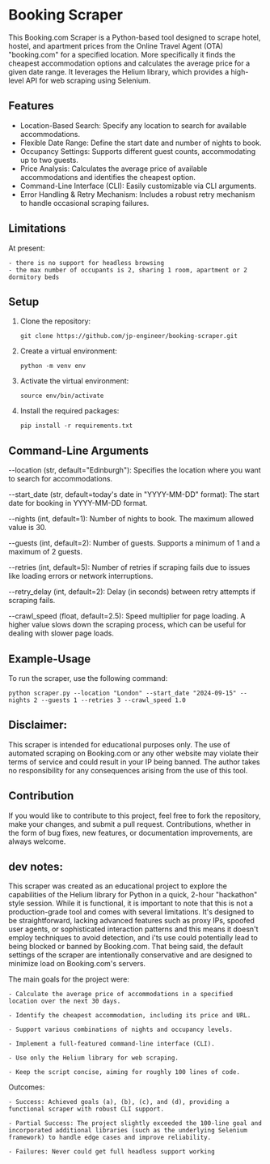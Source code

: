 # Booking Scraper

This Booking.com Scraper is a Python-based tool designed to scrape hotel, hostel, and apartment prices from the Online Travel Agent (OTA) "booking.com" for a specified location. More specifically it finds the cheapest accommodation options and calculates the average price for a given date range. It leverages the Helium library, which provides a high-level API for web scraping using Selenium.

## Features

- Location-Based Search: Specify any location to search for available accommodations.
- Flexible Date Range: Define the start date and number of nights to book.
- Occupancy Settings: Supports different guest counts, accommodating up to two guests.
- Price Analysis: Calculates the average price of available accommodations and identifies the cheapest option.
- Command-Line Interface (CLI): Easily customizable via CLI arguments.
- Error Handling & Retry Mechanism: Includes a robust retry mechanism to handle occasional scraping failures.

## Limitations

At present:

    - there is no support for headless browsing
    - the max number of occupants is 2, sharing 1 room, apartment or 2 dormitory beds

## Setup

1. Clone the repository:

    ```shell
    git clone https://github.com/jp-engineer/booking-scraper.git
    ```

2. Create a virtual environment:

    ```shell
    python -m venv env
    ```

3. Activate the virtual environment:

    ```shell
    source env/bin/activate
    ```

4. Install the required packages:

    ```shell
    pip install -r requirements.txt
    ```

## Command-Line Arguments
--location (str, default="Edinburgh"): Specifies the location where you want to search for accommodations.

--start_date (str, default=today's date in "YYYY-MM-DD" format): The start date for booking in YYYY-MM-DD format.

--nights (int, default=1): Number of nights to book. The maximum allowed value is 30.

--guests (int, default=2): Number of guests. Supports a minimum of 1 and a maximum of 2 guests.

--retries (int, default=5): Number of retries if scraping fails due to issues like loading errors or network interruptions.

--retry_delay (int, default=2): Delay (in seconds) between retry attempts if scraping fails.

--crawl_speed (float, default=2.5): Speed multiplier for page loading. A higher value slows down the scraping process, which can be useful for dealing with slower page loads.

## Example-Usage

To run the scraper, use the following command:

```shell
python scraper.py --location "London" --start_date "2024-09-15" --nights 2 --guests 1 --retries 3 --crawl_speed 1.0

```

## Disclaimer: 
This scraper is intended for educational purposes only. The use of automated scraping on Booking.com or any other website may violate their terms of service and could result in your IP being banned. The author takes no responsibility for any consequences arising from the use of this tool.

## Contribution 
If you would like to contribute to this project, feel free to fork the repository, make your changes, and submit a pull request. Contributions, whether in the form of bug fixes, new features, or documentation improvements, are always welcome.

## dev notes:
This scraper was created as an educational project to explore the capabilities of the Helium library for Python in a quick, 2-hour "hackathon" style session. While it is functional, it is important to note that this is not a production-grade tool and comes with several limitations. It's designed to be straightforward, lacking advanced features such as proxy IPs, spoofed user agents, or sophisticated interaction patterns and this means it doesn't employ techniques to avoid detection, and i'ts use could potentially lead to being blocked or banned by Booking.com. That being said, the default settings of the scraper are intentionally conservative and are designed to minimize load on Booking.com's servers.

The main goals for the project were:

    - Calculate the average price of accommodations in a specified location over the next 30 days.
    
    - Identify the cheapest accommodation, including its price and URL.
    
    - Support various combinations of nights and occupancy levels.
        
    - Implement a full-featured command-line interface (CLI).
    
    - Use only the Helium library for web scraping.
    
    - Keep the script concise, aiming for roughly 100 lines of code.

Outcomes:
    
    - Success: Achieved goals (a), (b), (c), and (d), providing a functional scraper with robust CLI support.
    
    - Partial Success: The project slightly exceeded the 100-line goal and incorporated additional libraries (such as the underlying Selenium framework) to handle edge cases and improve reliability.

    - Failures: Never could get full headless support working
